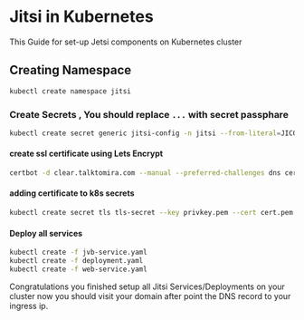 # Jitsi in Kubernetes

This Guide for set-up Jetsi components on Kubernetes cluster

## Creating Namespace

```bash
kubectl create namespace jitsi
```

### Create Secrets , You should replace `...` with secret passphare

```bash
kubectl create secret generic jitsi-config -n jitsi --from-literal=JICOFO_COMPONENT_SECRET=... --from-literal=JICOFO_AUTH_PASSWORD=... --from-literal=JVB_AUTH_PASSWORD=...
```

#### create ssl certificate using Lets Encrypt 
```bash
certbot -d clear.talktomira.com --manual --preferred-challenges dns certonly
```
#### adding certificate to k8s secrets 
```bash
kubectl create secret tls tls-secret --key privkey.pem --cert cert.pem -n jitsi
```

#### Deploy all services 

```bash
kubectl create -f jvb-service.yaml
kubectl create -f deployment.yaml
kubectl create -f web-service.yaml
```


Congratulations you finished setup all Jitsi Services/Deployments on your cluster now you should visit your domain after point the DNS record to your ingress ip.
